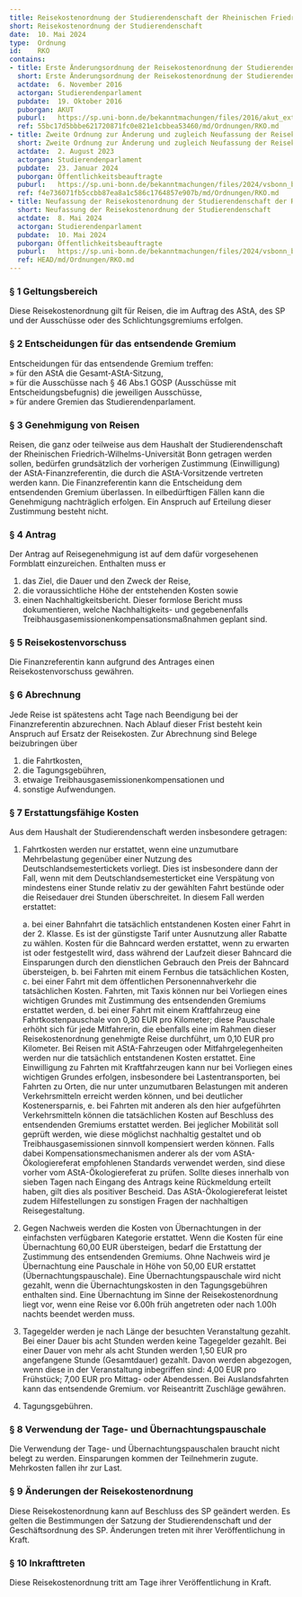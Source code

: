 ```yaml
---
title: Reisekostenordnung der Studierendenschaft der Rheinischen Friedrich-Wilhelms-Universität Bonn
short: Reisekostenordnung der Studierendenschaft
date:  10. Mai 2024
type:  Ordnung
id:    RKO
contains:
- title: Erste Änderungsordnung der Reisekostenordnung der Studierendenschaft der Rheinischen Friedrich-Wilhelms-Universität Bonn
  short: Erste Änderungsordnung der Reisekostenordnung der Studierendenschaft
  actdate:  6. November 2016
  actorgan: Studierendenparlament
  pubdate:  19. Oktober 2016
  puborgan: AKUT
  puburl:   https://sp.uni-bonn.de/bekanntmachungen/files/2016/akut_extra_2016-14-1.pdf
  ref: 55bc17d5bbbe621720871fc0e821e1cbbea53460/md/Ordnungen/RKO.md
- title: Zweite Ordnung zur Änderung und zugleich Neufassung der Reisekostenordnung der Studierendenschaft
  short: Zweite Ordnung zur Änderung und zugleich Neufassung der Reisekostenordnung der Studierendenschaft
  actdate:  2. August 2023
  actorgan: Studierendenparlament
  pubdate:  23. Januar 2024
  puborgan: Öffentlichkeitsbeauftragte
  puburl:   https://sp.uni-bonn.de/bekanntmachungen/files/2024/vsbonn_bekanntmachung_2024-04.pdf
  ref: f4e736071fb5ccbb87ea8a1c586c1764857e907b/md/Ordnungen/RKO.md
- title: Neufassung der Reisekostenordnung der Studierendenschaft der Rheinischen Friedrich-Wilhelms-Universität Bonn
  short: Neufassung der Reisekostenordnung der Studierendenschaft
  actdate:  8. Mai 2024
  actorgan: Studierendenparlament
  pubdate:  10. Mai 2024
  puborgan: Öffentlichkeitsbeauftragte
  puburl:   https://sp.uni-bonn.de/bekanntmachungen/files/2024/vsbonn_bekanntmachung_2024-19.pdf
  ref: HEAD/md/Ordnungen/RKO.md
---
```



### § 1 Geltungsbereich

Diese Reisekostenordnung gilt für Reisen, die im Auftrag des AStA, des SP und der Ausschüsse
oder des Schlichtungsgremiums erfolgen.


### § 2 Entscheidungen für das entsendende Gremium

Entscheidungen für das entsendende Gremium treffen:  
» für den AStA die Gesamt-AStA-Sitzung,  
» für die Ausschüsse nach § 46 Abs.1 GOSP (Ausschüsse mit Entscheidungsbefugnis) die jeweiligen Ausschüsse,  
» für andere Gremien das Studierendenparlament.


### § 3 Genehmigung von Reisen

Reisen, die ganz oder teilweise aus dem Haushalt der Studierendenschaft der Rheinischen 
Friedrich-Wilhelms-Universität Bonn getragen werden sollen, bedürfen grundsätzlich der vorherigen
Zustimmung (Einwilligung) der AStA-Finanzreferentin, die durch die AStA-Vorsitzende vertreten werden
kann. Die Finanzreferentin kann die Entscheidung dem entsendenden Gremium überlassen. In eilbedürftigen
Fällen kann die Genehmigung nachträglich erfolgen. Ein Anspruch auf Erteilung dieser
Zustimmung besteht nicht.


### § 4 Antrag

Der Antrag auf Reisegenehmigung ist auf dem dafür vorgesehenen Formblatt einzureichen. Enthalten muss er

1. das Ziel, die Dauer und den Zweck der Reise,
2. die voraussichtliche Höhe der entstehenden Kosten sowie
3. einen Nachhaltigkeitsbericht. Dieser formlose Bericht muss dokumentieren, welche Nachhaltigkeits-
   und gegebenenfalls Treibhausgasemissionenkompensationsmaßnahmen geplant sind.


### § 5 Reisekostenvorschuss

Die Finanzreferentin kann aufgrund des Antrages einen Reisekostenvorschuss gewähren.


### § 6 Abrechnung

Jede Reise ist spätestens acht Tage nach Beendigung bei der Finanzreferentin abzurechnen. Nach
Ablauf dieser Frist besteht kein Anspruch auf Ersatz der Reisekosten. Zur Abrechnung sind Belege
beizubringen über

1. die Fahrtkosten,
2. die Tagungsgebühren,
3. etwaige Treibhausgasemissionenkompensationen und
4. sonstige Aufwendungen.


### § 7 Erstattungsfähige Kosten

Aus dem Haushalt der Studierendenschaft werden insbesondere getragen:

1. Fahrtkosten werden nur erstattet, wenn eine unzumutbare Mehrbelastung gegenüber einer
   Nutzung des Deutschlandsemestertickets vorliegt. Dies ist insbesondere dann der Fall, wenn
   mit dem Deutschlandsemesterticket eine Verspätung von mindestens einer Stunde relativ zu
   der gewählten Fahrt bestünde oder die Reisedauer drei Stunden überschreitet. In diesem Fall
   werden erstattet:

   a. bei einer Bahnfahrt die tatsächlich entstandenen Kosten einer Fahrt in der 2. Klasse.
   Es ist der günstigste Tarif unter Ausnutzung aller Rabatte zu wählen. Kosten für die
   Bahncard werden erstattet, wenn zu erwarten ist oder festgestellt wird, dass während
   der Laufzeit dieser Bahncard die Einsparungen durch den dienstlichen Gebrauch den
   Preis der Bahncard übersteigen,
   b. bei Fahrten mit einem Fernbus die tatsächlichen Kosten,
   c. bei einer Fahrt mit dem öffentlichen Personennahverkehr die tatsächlichen Kosten.
   Fahrten, mit Taxis können nur bei Vorliegen eines wichtigen Grundes mit Zustimmung
   des entsendenden Gremiums erstattet werden,
   d. bei einer Fahrt mit einem Kraftfahrzeug eine Fahrtkostenpauschale von 0,30 EUR pro Kilometer;
   diese Pauschale erhöht sich für jede Mitfahrerin, die ebenfalls eine im Rahmen
   dieser Reisekostenordnung genehmigte Reise durchführt, um 0,10 EUR pro Kilometer.
   Bei Reisen mit AStA-Fahrzeugen oder Mitfahrgelegenheiten werden nur die tatsächlich
   entstandenen Kosten erstattet. Eine Einwilligung zu Fahrten mit Kraftfahrzeugen
   kann nur bei Vorliegen eines wichtigen Grundes erfolgen, insbesondere bei Lastentransporten,
   bei Fahrten zu Orten, die nur unter unzumutbaren Belastungen mit anderen
   Verkehrsmitteln erreicht werden können, und bei deutlicher Kostenersparnis,
   e. bei Fahrten mit anderen als den hier aufgeführten Verkehrsmitteln können die tatsächlichen
   Kosten auf Beschluss des entsendenden Gremiums erstattet werden.
   Bei jeglicher Mobilität soll geprüft werden, wie diese möglichst nachhaltig gestaltet und ob
   Treibhausgasemissionen sinnvoll kompensiert werden können. Falls dabei Kompensationsmechanismen
   anderer als der vom AStA-Ökologiereferat empfohlenen Standards verwendet
   werden, sind diese vorher vom AStA-Ökologiereferat zu prüfen. Sollte dieses innerhalb von
   sieben Tagen nach Eingang des Antrags keine Rückmeldung erteilt haben, gilt dies als positiver
   Bescheid. Das AStA-Ökologiereferat leistet zudem Hilfestellungen zu sonstigen Fragen
   der nachhaltigen Reisegestaltung.
2. Gegen Nachweis werden die Kosten von Übernachtungen in der einfachsten verfügbaren
   Kategorie erstattet. Wenn die Kosten für eine Übernachtung 60,00 EUR übersteigen, bedarf
   die Erstattung der Zustimmung des entsendenden Gremiums. Ohne Nachweis wird je Übernachtung
   eine Pauschale in Höhe von 50,00 EUR erstattet (Übernachtungspauschale). Eine
   Übernachtungspauschale wird nicht gezahlt, wenn die Übernachtungskosten in den Tagungsgebühren
   enthalten sind. Eine Übernachtung im Sinne der Reisekostenordnung liegt
   vor, wenn eine Reise vor 6.00h früh angetreten oder nach 1.00h nachts beendet werden muss.
3. Tagegelder werden je nach Länge der besuchten Veranstaltung gezahlt. Bei einer Dauer bis
   acht Stunden werden keine Tagegelder gezahlt. Bei einer Dauer von mehr als acht Stunden
   werden 1,50 EUR pro angefangene Stunde (Gesamtdauer) gezahlt.
   Davon werden abgezogen, wenn diese in der Veranstaltung inbegriffen sind: 4,00 EUR pro
   Frühstück; 7,00 EUR pro Mittag- oder Abendessen. Bei Auslandsfahrten kann das entsendende
   Gremium. vor Reiseantritt Zuschläge gewähren.
4. Tagungsgebühren.


### § 8 Verwendung der Tage- und Übernachtungspauschale

Die Verwendung der Tage- und Übernachtungspauschalen braucht nicht belegt zu werden.
Einsparungen kommen der Teilnehmerin zugute. Mehrkosten fallen ihr zur Last.


### § 9 Änderungen der Reisekostenordnung

Diese Reisekostenordnung kann auf Beschluss des SP geändert werden. Es gelten die
Bestimmungen der Satzung der Studierendenschaft und der Geschäftsordnung des SP. Änderungen
treten mit ihrer Veröffentlichung in Kraft.


### § 10 Inkrafttreten

Diese Reisekostenordnung tritt am Tage ihrer Veröffentlichung in Kraft.
